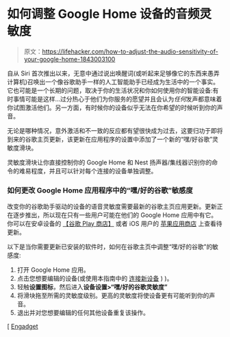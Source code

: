 # 如何调整 Google Home 设备的音频灵敏度

> 原文：<https://lifehacker.com/how-to-adjust-the-audio-sensitivity-of-your-google-home-1843003100>

自从 Siri 首次推出以来，无意中通过说出唤醒词(或听起来足够像它的东西来愚弄计算机)召唤出一个像谷歌助手一样的人工智能助手已经成为生活中的一个事实。它也可能是一个长期的问题，取决于你的生活状况和你如何使用你的智能设备:有时事情可能是这样...过分热心于他们为你服务的愿望并且会认为*任何*发声都意味着你试图激活他们。另一方面，有时候你的设备似乎无法在你希望的时候听到你的声音。



无论是哪种情况，意外激活和不一致的反应都有望很快成为过去，这要归功于即将到来的谷歌主页更新，该更新在应用程序的设置中添加了一个新的“嘿/好谷歌”灵敏度滑块。

灵敏度滑块让你直接控制你的 Google Home 和 Nest 扬声器/集线器识别你的命令的难易程度，并且可以针对每个连接的设备单独调整。

### 如何更改 Google Home 应用程序中的“嘿/好的谷歌”敏感度

改变你的谷歌助手驱动的设备的语音灵敏度需要最新的谷歌主页应用更新。更新正在逐步推出，所以现在只有一些用户可能在他们的 Google Home 应用中有它。你可以在安卓设备的 [【谷歌 Play 商店】](https://play.google.com/store/apps/details?id=com.google.android.apps.chromecast.app&hl=en_US) 或者 iOS 用户的 [苹果应用商店](https://apps.apple.com/us/app/google-home/id680819774) 上查看待更新。

以下是当你需要更新已安装的软件时，如何在谷歌主页中调整“嘿/好的谷歌”的敏感度:

1.  打开 Google Home 应用。
2.  点击您想要编辑的设备(或使用本指南中的 [连接新设备](https://support.google.com/googlenest/answer/7029485?co=GENIE.Platform%3DAndroid&hl=en) ) )。
3.  轻触**设置图标**，然后进入**设备设置>“嘿/好的谷歌灵敏度”**
4.  将滑块拖至所需的灵敏度级别。更高的灵敏度将使设备更有可能听到你的声音。
5.  退出并对您想要编辑的任何其他设备重复该操作。

[ [Engadget](https://www.engadget.com/hey-google-sensitivity-option-rolling-out-020236581.html)